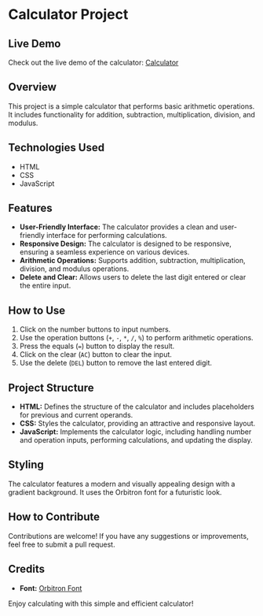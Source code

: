 # Calculator Project

## Live Demo

Check out the live demo of the calculator: [Calculator](https://paul-iwnl.github.io/Calculator/)

## Overview

This project is a simple calculator that performs basic arithmetic operations. It includes functionality for addition, subtraction, multiplication, division, and modulus.

## Technologies Used

- HTML
- CSS
- JavaScript

## Features

- **User-Friendly Interface:** The calculator provides a clean and user-friendly interface for performing calculations.
- **Responsive Design:** The calculator is designed to be responsive, ensuring a seamless experience on various devices.
- **Arithmetic Operations:** Supports addition, subtraction, multiplication, division, and modulus operations.
- **Delete and Clear:** Allows users to delete the last digit entered or clear the entire input.

## How to Use

1. Click on the number buttons to input numbers.
2. Use the operation buttons (`+`, `-`, `*`, `/`, `%`) to perform arithmetic operations.
3. Press the equals (`=`) button to display the result.
4. Click on the clear (`AC`) button to clear the input.
5. Use the delete (`DEL`) button to remove the last entered digit.

## Project Structure

- **HTML:** Defines the structure of the calculator and includes placeholders for previous and current operands.
- **CSS:** Styles the calculator, providing an attractive and responsive layout.
- **JavaScript:** Implements the calculator logic, including handling number and operation inputs, performing calculations, and updating the display.

## Styling

The calculator features a modern and visually appealing design with a gradient background. It uses the Orbitron font for a futuristic look.

## How to Contribute

Contributions are welcome! If you have any suggestions or improvements, feel free to submit a pull request.

## Credits

- **Font:** [Orbitron Font](https://fonts.google.com/specimen/Orbitron)

Enjoy calculating with this simple and efficient calculator!
